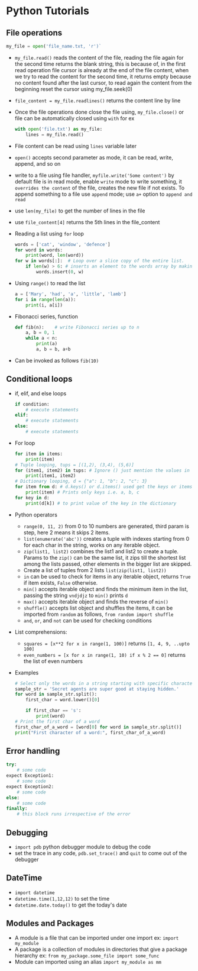 # Python Tutorials

## File operations
```python
my_file = open('file_name.txt, 'r')`
```
- `my_file.read()` reads the content of the file, reading the file again for the second time returns the blank string, this is because of, in the first read operation file cursor is already at the end of the file content, when we try to read the content for the second time, it returns empty because no content found after the last cursor, to read again the content from the beginning reset the cursor using my_file.seek(0)

- `file_content = my_file.readlines()`  returns the content line by line

- Once the file operations done close the file using, `my_file.close()` or file can be automatically closed using `with` for ex
    ```python
    with open('file.txt') as my_file:
        lines = my_file.read()
    ```
- File content can be read using `lines` variable later
- `open()` accepts second parameter as mode, it can be read, write, append, and so on
- write to a file using file handler, `myfile.write('Some content')` by default file is in read mode, enable `write` mode to write something, it `overrides the content` of the file, creates the new file if not exists. To append something to a file use `append` mode;
use `a+` option to `append and read`
- use `len(my_file)` to get the number of lines in the file
- use `file_content[4]` returns the 5th lines in the file_content

- Reading a list using `for` loop
    ```python
    words = ['cat', 'window', 'defence']
    for word in words:
        print(word, len(word))
    for w in words[:]:  # Loop over a slice copy of the entire list.
        if len(w) > 6: # inserts an element to the words array by making a copy
            words.insert(0, w)
    ```

- Using `range()` to read the list
    ```python
    a = ['Mary', 'had', 'a', 'little', 'lamb']
    for i in range(len(a)):
        print(i, a[i])
    ```

- Fibonacci series, function
    ```python
    def fib(n):    # write Fibonacci series up to n
        a, b = 0, 1
        while a < n:
            print(a)
            a, b = b, a+b
    ```
- Can be invoked as follows `fib(10)`

## Conditional loops
- if, elif, and else loops
    ```python
    if condition:
        # execute statements
    elif:
        # execute statements
    else:
        # execute statements
    ```

- For loop
    ```python
    for item in items:
        print(item)
    # Tuple looping, tups = [(1,2), (3,4), (5,6)]
    for (item1, item2) in tups: # Ignore () just mention the values in the tuples
        print(item1, item2)
    # Dictionary looping, d = {"a": 1, "b": 2, "c": 3}
    for item from d: # d.keys() or d.items() used get the keys or items of the dictionary
        print(item) # Prints only keys i.e. a, b, c
    for key in d:
        print(d[k]) # to print value of the key in the dictionary
    ```

- Python operators
  - `range(0, 11, 2)` from 0 to 10 numbers are generated, third param is step, here 2 means it skips 2 items.
  - `list(enumerate('abc'))` creates a tuple with indexes starting from 0 for each char in the string, works on any iterable object.
  - `zip(list1, list2)` combines the list1 and list2 to create a tuple. Params to the `zip()` can be the same list, it zips till the shortest list among the lists passed, other elements in the bigger list are skipped.
  - Create a list of tuples from 2 lists `list(zip(list1, list2))`
  - `in` can be used to check for items in any iterable object, returns `True` if item exists, `False` otherwise.
  - `min()` accepts iterable object and finds the minimum item in the list, passing the string `vndjdjz` to `min()` prints `d`
  - `max()` accepts iterable object and finds the reverse of `min()`
  - `shuffle()` accepts list object and shuffles the items, it can be imported from `random` as follows, `from random import shuffle`
  - `and`, `or`, and `not` can be used for checking conditions

- List comprehensions:
  - `squares = [x**2 for x in range(1, 100)]` returns `[1, 4, 9, ..upto 100]`
  - `even_numbers = [x for x in range(1, 10) if x % 2 == 0]` returns the list of even numbers

- Examples
    ```python
    # Select only the words in a string starting with specific character
    sample_str = 'Secret agents are super good at staying hidden.'
    for word in sample_str.split():
        first_char = word.lower()[0]

        if first_char == 's':
            print(word)
    # Print the first char of a word
    first_char_of_a_word = [word[0] for word in sample_str.split()]
    print("First character of a word:", first_char_of_a_word)
    ```

## Error handling
```python
try:
    # some code
expect Exception1:
    # some code
expect Exception2:
    # some code
else:
    # some code
finally:
    # this block runs irrespective of the error
```

## Debugging
- `import pdb` python debugger module to debug the code
- set the trace in any code, `pdb.set_trace()` and `quit` to come out of the debugger

## DateTime
- `import datetime`
- `datetime.time(1,12,12)` to set the time
- `datetime.date.today()` to get the today's date

## Modules and Packages
- A module  is a file that can be imported under one import ex: `import my_module`
- A package is a collection of modules in directories  that  give a package hierarchy ex: `from my_package.some_file import some_func`
- Module can imported using an alias `import my_module as mm`
